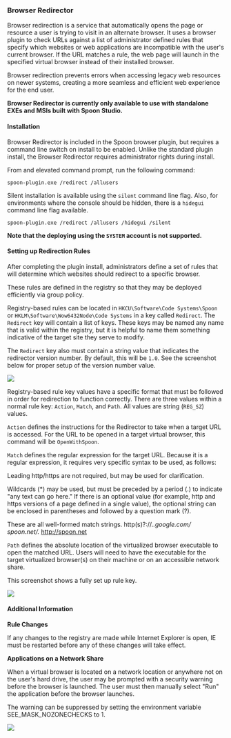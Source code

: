 ### Browser Redirector

Browser redirection is a service that automatically opens the page or resource a user is trying to visit in an alternate browser. It uses a browser plugin to check URLs against a list of administrator defined rules that specify which websites or web applications are incompatible with the user's current browser. If the URL matches a rule, the web page will launch in the specified virtual browser instead of their installed browser. 

Browser redirection prevents errors when accessing legacy web resources on newer systems, creating a more seamless and efficient web experience for the end user.

**Browser Redirector is currently only available to use with standalone EXEs and MSIs built with Spoon Studio.**

#### Installation

Browser Redirector is included in the Spoon browser plugin, but requires a command line switch on install to be enabled. Unlike the standard plugin install, the Browser Redirector requires administrator rights during install.  

From and elevated command prompt, run the following command:

```
spoon-plugin.exe /redirect /allusers
```

Silent installation is available using the `silent` command line flag. Also, for environments where the console should be hidden, there is a `hidegui` command line flag available.

```
spoon-plugin.exe /redirect /allusers /hidegui /silent
```

**Note that the deploying using the `SYSTEM` account is not supported.**

#### Setting up Redirection Rules

After completing the plugin install, administrators define a set of rules that will determine which websites should redirect to a specific browser.

These rules are defined in the registry so that they may be deployed efficiently via group policy.

Registry-based rules can be located in `HKCU\Software\Code Systems\Spoon` or `HKLM\Software\Wow6432Node\Code Systems` in a key called `Redirect`. The `Redirect` key will contain a list of keys. These keys may be named any name that is valid within the registry, but it is helpful to name them something indicative of the target site they serve to modify.

The `Redirect` key also must contain a string value that indicates the redirector version number. By default, this will be `1.0`. See the screenshot below for proper setup of the version number value.

![](/components/docs/deploying/integration-tools/redirect_version.png)

Registry-based rule key values have a specific format that must be followed in order for redirection to function correctly. There are three values within a normal rule key: `Action`, `Match`, and `Path`. All values are string (`REG_SZ`) values.

`Action` defines the instructions for the Redirector to take when a target URL is accessed. For the URL to be opened in a target virtual browser, this command will be `OpenWithSpoon`.

`Match` defines the regular expression for the target URL. Because it is a regular expression, it requires very specific syntax to be used, as follows:

Leading http/https are not required, but may be used for clarification.

Wildcards (\*) may be used, but must be preceded by a period (.) to indicate "any text can go here."
If there is an optional value (for example, http and https versions of a page defined in a single value), the optional string can be enclosed in parentheses and followed by a question mark (?).

These are all well-formed match strings.
      http(s)?://.*.google.com/
      spoon.net/.*
      http://spoon.net

`Path` defines the absolute location of the virtualized browser executable to open the matched URL. Users will need to have the executable for the target virtualized browser(s) on their machine or on an accessible network share.
 
This screenshot shows a fully set up rule key.

![](/components/docs/deploying/integration-tools/redirect_rule.png)

#### Additional Information

**Rule Changes**

If any changes to the registry are made while Internet Explorer is open, IE must be restarted before any of these changes will take effect.

**Applications on a Network Share**

When a virtual browser is located on a network location or anywhere not on the user's hard drive, the user may be prompted with a security warning before the browser is launched. The user must then manually select "Run" the application before the browser launches.

The warning can be suppressed by setting the environment variable SEE\_MASK\_NOZONECHECKS to 1.

![](/components/docs/deploying/integration-tools/nozonechecks.png)
